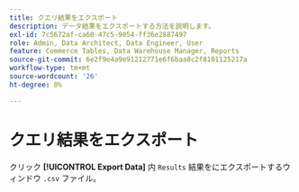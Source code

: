 ```yaml
---
title: クエリ結果をエクスポート
description: データ結果をエクスポートする方法を説明します。
exl-id: 7c5672af-ca60-47c5-9054-ff36e2887497
role: Admin, Data Architect, Data Engineer, User
feature: Commerce Tables, Data Warehouse Manager, Reports
source-git-commit: 6e2f9e4a9e91212771e6f6baa8c2f8101125217a
workflow-type: tm+mt
source-wordcount: '26'
ht-degree: 0%

---
```


# クエリ結果をエクスポート

クリック **[!UICONTROL Export Data]** 内 `Results` 結果をにエクスポートするウィンドウ `.csv` ファイル。
